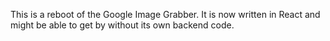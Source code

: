 This is a reboot of the Google Image Grabber. It is now written in React and might be able to get by without its own backend code.
